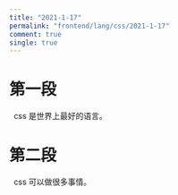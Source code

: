 ```yaml
---
title: "2021-1-17"
permalink: "frontend/lang/css/2021-1-17"
comment: true
single: true
---
```


# 第一段

&nbsp;
css 是世界上最好的语言。

# 第二段

&nbsp;
css 可以做很多事情。
